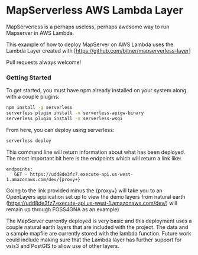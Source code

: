 # MapServerless AWS Lambda Layer

MapServerless is a perhaps useless, perhaps awesome way to run Mapserver in AWS Lambda. 

This example of how to deploy MapServer on AWS Lambda uses the Lambda Layer created with [https://github.com/bitner/mapserverless-layer]

Pull requests always welcome!


### Getting Started


To get started, you must have npm already installed on your system along with a couple plugins:
```sh
npm install -g serverless
serverless plugin install -n serverless-apigw-binary
serverless plugin install -n serverless-wsgi
```

From here, you can deploy using serverless:
```sh
serverless deploy
```

This command line will return information about what has been deployed. The most important bit here is the endpoints which will return a link like:
 ```
 endpoints:
    GET - https://udd8de3fz7.execute-api.us-west-1.amazonaws.com/dev/{proxy+}
```
Going to the link provided minus the {proxy+} will take you to an OpenLayers application set up to view the demo layers from natural earth (https://udd8de3fz7.execute-api.us-west-1.amazonaws.com/dev/) will remain up through FOSS4GNA as an example) 

The MapServer currently deployed is very basic and this deployment uses a couple natural earth layers that are included with the project. The data and a sample mapfile are currently stored with the lambda function. Future work could include making sure that the Lambda layer has further support for vsis3 and PostGIS to allow use of other layers. 
